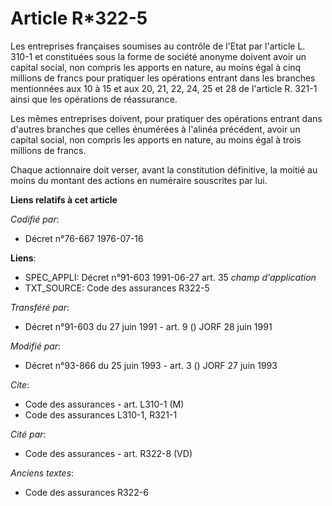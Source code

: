 # Article R*322-5

Les entreprises françaises soumises au contrôle de l'Etat par l'article L. 310-1 et constituées sous la forme de société
anonyme doivent avoir un capital social, non compris les apports en nature, au moins égal à cinq millions de francs pour
pratiquer les opérations entrant dans les branches mentionnées aux 10 à 15 et aux 20, 21, 22, 24, 25 et 28 de l'article R.
321-1 ainsi que les opérations de réassurance.

Les mêmes entreprises doivent, pour pratiquer des opérations entrant dans d'autres branches que celles énumérées à l'alinéa
précédent, avoir un capital social, non compris les apports en nature, au moins égal à trois millions de francs.

Chaque actionnaire doit verser, avant la constitution définitive, la moitié au moins du montant des actions en numéraire
souscrites par lui.

**Liens relatifs à cet article**

_Codifié par_:

  - Décret n°76-667 1976-07-16

**Liens**:

  - SPEC_APPLI: Décret n°91-603 1991-06-27 art. 35 *champ d'application*
  - TXT_SOURCE: Code des assurances R322-5

_Transféré par_:

  - Décret n°91-603 du 27 juin 1991 - art. 9 () JORF 28 juin 1991

_Modifié par_:

  - Décret n°93-866 du 25 juin 1993 - art. 3 () JORF 27 juin 1993

_Cite_:

  - Code des assurances - art. L310-1 (M)
  - Code des assurances L310-1, R321-1

_Cité par_:

  - Code des assurances - art. R322-8 (VD)

_Anciens textes_:

  - Code des assurances R322-6
